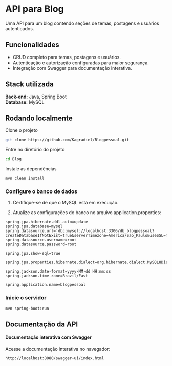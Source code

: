 # API para Blog  

Uma API para um blog contendo seções de temas, postagens e usuários autenticados.  

## Funcionalidades  

- CRUD completo para temas, postagens e usuários.  
- Autenticação e autorização configuradas para maior segurança.  
- Integração com Swagger para documentação interativa.  

## Stack utilizada  

**Back-end:** Java, Spring Boot  
**Database:** MySQL  

## Rodando localmente  

Clone o projeto  

```bash  
git clone https://github.com/Kagradiel/Blogpessoal.git  
```

Entre no diretório do projeto
```bash  
cd Blog 
```

Instale as dependências
```bash  
mvn clean install  
```

### Configure o banco de dados
 1. Certifique-se de que o MySQL está em execução.
    
 2. Atualize as configurações do banco no arquivo application.properties:

 ```properties  
spring.jpa.hibernate.ddl-auto=update
spring.jpa.database=mysql
spring.datasource.url=jdbc:mysql://localhost:3306/db_blogpessoal?createDatabaseIfNotExist=true&serverTimezone=America/Sao_Paulo&useSSL=false&allowPublicKeyRetrieval=true
spring.datasource.username=root
spring.datasource.password=root

spring.jpa.show-sql=true

spring.jpa.properties.hibernate.dialect=org.hibernate.dialect.MySQL8Dialect

spring.jackson.date-format=yyyy-MM-dd HH:mm:ss
spring.jackson.time-zone=Brazil/East

spring.application.name=blogpessoal 
```

### Inicie o servidor

```bash  
mvn spring-boot:run   
```

## Documentação da API
#### Documentação interativa com Swagger
Acesse a documentação interativa no navegador:

```bash  
http://localhost:8080/swagger-ui/index.html
```
